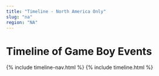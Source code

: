 ```yaml
---
title: "Timeline - North America Only"
slug: "na"
region: "NA"
---
```

# Timeline of Game Boy Events

{% include timeline-nav.html %}
{% include timeline.html %}